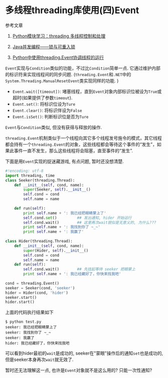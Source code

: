 # 多线程threading库使用(四)Event

参考文章

1. [Python模块学习：threading 多线程控制和处理](http://python.jobbole.com/81546/)

2. [Java并发编程——锁与可重入锁](http://www.jianshu.com/p/007bd7029faf)

3. [Python中使用threading.Event协调线程的运行](http://blog.csdn.net/cnweike/article/details/40821283)

`Event`实现与`Condition`类似的功能，不过比`Condition`简单一点. 它通过维护内部的标识符来实现线程间的同步问题. (`threading.Event`和`.NET`中的`System.Threading.ManualResetEvent`类实现同样的功能. )

- `Event.wait([timeout])`: 堵塞线程，直到`Event`对象内部标识位被设为`True`或超时(如果提供了参数`timeout`). 
- `Event.set()`: 将标识位设为`Ture`
- `Event.clear()`: 将标识伴设为`False`
- `Event.isSet()`: 判断标识位是否为`Ture`

`Event`与`Condition`类似, 但没有获得与释放的操作. 

`threading.Event`机制类似于一个线程向其它多个线程发号施令的模式，其它线程都会持有一个`threading.Event`的对象，这些线程都会等待这个事件的“发生”，如果此事件一直不发生，那么这些线程将会阻塞，直至事件的“发生”. 

下面是用`Event`实现的捉迷藏游戏, 有点问题, 暂时还没想清楚.<???>

```py
#!encoding: utf-8
import threading, time
class Seeker(threading.Thread):
    def __init__(self, cond, name):
        super(Seeker, self).__init__()
        self.cond = cond
        self.name = name
    
    def run(self):
        print self.name + ': 我已经把眼睛蒙上了'
        self.cond.set()         ## 发出通知, hider 开始运行
        self.cond.wait()        ## 这里再次wait貌似是无意义的, 为什么???
        print self.name + ': 我找到你了 ~_~'
        print self.name + ': 我赢了'
        
class Hider(threading.Thread):
    def __init__(self, cond, name):
        super(Hider, self).__init__()
        self.cond = cond
        self.name = name
    def run(self):
        self.cond.wait()        ## 先挂起等待 seeker 把眼蒙上
        print self.name + ': 我已经藏好了，你快来找我吧'
        
cond = threading.Event()
seeker = Seeker(cond, 'seeker')
hider = Hider(cond, 'hider')
seeker.start()
hider.start()
```

上面的代码执行结果如下

```
$ python test.py 
seeker: 我已经把眼睛蒙上了
seeker: 我找到你了 ~_~
seeker: 我赢了
hider: 我已经藏好了，你快来找我吧
```

可以看到hider最初的`wait`是成功的, seeker在"蒙眼"操作后的通知`set`也是成功的, 但是seeker本身再次`wait`就无效了. 

暂时还无法理解这一点, 也许是`Event`对象就不是这么用的? 只能一次性通知?